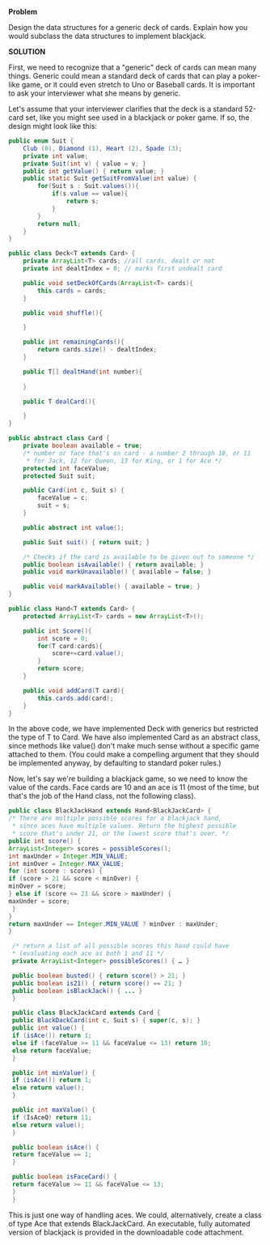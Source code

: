 **Problem**

Design the data structures for a generic deck of cards. Explain how you would subclass the data structures to implement blackjack.

**SOLUTION**

First, we need to recognize that a "generic" deck of cards can mean many things. Generic could mean a standard deck of cards that can play a poker-like game, or it could even stretch to Uno or Baseball cards. It is important to ask your interviewer what she means by generic.

Let's assume that your interviewer clarifies that the deck is a standard 52-card set, like you might see used in a blackjack or poker game. If so, the design might look like this:

```java
public enum Suit {
    Club (0), Diamond (1), Heart (2), Spade (3);
    private int value;
    private Suit(int v) { value = v; }
    public int getValue() { return value; }
    public static Suit getSuitFromValue(int value) {
        for(Suit s : Suit.values()){
            if(s.value == value){
                return s;
            }
        }
        return null;
    }
}
```

```java
public class Deck<T extends Card> {
    private ArrayList<T> cards; //all cards, dealt or not
    private int dealtIndex = 0; // marks first undealt card

    public void setDeckOfCards(ArrayList<T> cards){
        this.cards = cards;
    }

    public void shuffle(){

    }

    public int remainingCards(){
        return cards.size() - dealtIndex;
    }

    public T[] dealtHand(int number){
        
    }

    public T dealCard(){

    }
}
```

```java
public abstract class Card {
    private boolean available = true;
    /* number or face that's on card - a number 2 through 10, or 11
     * for Jack, 12 for Queen, 13 for King, or 1 for Ace */
    protected int faceValue;
    protected Suit suit;

    public Card(int c, Suit s) {
        faceValue = c;
        suit = s;
    }

    public abstract int value();

    public Suit suit() { return suit; }

    /* Checks if the card is available to be given out to someone */
    public boolean isAvailable() { return available; }
    public void markUnavailable() { available = false; }

    public void markAvailable() { available = true; }
}
```

```java
public class Hand<T extends Card> {
    protected ArrayList<T> cards = new ArrayList<T>();

    public int Score(){
        int score = 0;
        for(T card:cards){
            score+=card.value();
        }
        return score;
    }

    public void addCard(T card){
        this.cards.add(card);
    }
}

```

In the above code, we have implemented Deck with generics but restricted the type of T to Card. We have also implemented Card as an abstract class, since methods like value() don't make much sense without a specific game attached to them. (You could make a compelling argument that they should be implemented anyway, by defaulting to standard poker rules.)

Now, let's say we're building a blackjack game, so we need to know the value of the
cards. Face cards are 10 and an ace is 11 (most of the time, but that's the job of the Hand class, not the following class).

```java
public class BlackJackHand extends Hand<BlackJackCard> {
/* There are multiple possible scores for a blackjack hand,
 * since aces have multiple values. Return the highest possible
 * score that's under 21, or the lowest score that's over. */
public int score() {
ArrayList<Integer> scores = possibleScores();
int maxUnder = Integer.MIN_VALUE;
int minOver = Integer.MAX_VALUE;
for (int score : scores) {
if (score > 21 && score < minOver) {
minOver = score;
} else if (score <= 21 && score > maxUnder) {
maxUnder = score;
 }
}
return maxUnder == Integer.MIN_VALUE ? minOver : maxUnder;
}

 /* return a list of all possible scores this hand could have
 * (evaluating each ace as both 1 and 11 */
 private ArrayList<Integer> possibleScores() { … }

 public boolean busted() { return score() > 21; }
 public boolean is21() { return score() == 21; }
 public boolean isBlackJack() { ... }
 }

```

```java
 public class BlackJackCard extends Card {
 public BlackDackCard(int c, Suit s) { super(c, s); }
 public int value() {
 if (isAce()) return 1;
 else if (faceValue >= 11 && faceValue <= 13) return 10;
 else return faceValue;
 }

 public int minValue() {
 if (isAce()) return 1;
 else return value();
 }

 public int maxValue() {
 if (IsAceQ) return 11;
 else return value();
 }

 public boolean isAce() {
 return faceValue == 1;
 }

 public boolean isFaceCard() {
 return faceValue >= 11 && faceValue <= 13;
 }
 }
```

This is just one way of handling aces. We could, alternatively, create a class of type Ace that extends BlackJackCard.
An executable, fully automated version of blackjack is provided in the downloadable code attachment.
